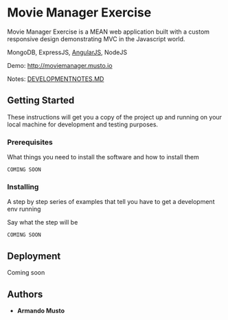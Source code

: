 # Movie Manager Exercise

Movie Manager Exercise is a MEAN web application built with a custom responsive design demonstrating MVC in the Javascript world.

MongoDB, ExpressJS, [AngularJS](https://angularjs.org/), NodeJS

Demo: http://moviemanager.musto.io

Notes: [DEVELOPMENTNOTES.MD](docs/DEVELOPMENTNOTES.MD)


## Getting Started

These instructions will get you a copy of the project up and running on your local machine for development and testing purposes.

### Prerequisites

What things you need to install the software and how to install them

```
COMING SOON

```

### Installing

A step by step series of examples that tell you have to get a development env running

Say what the step will be

```
COMING SOON
```


## Deployment

Coming soon

## Authors

* **Armando Musto**
